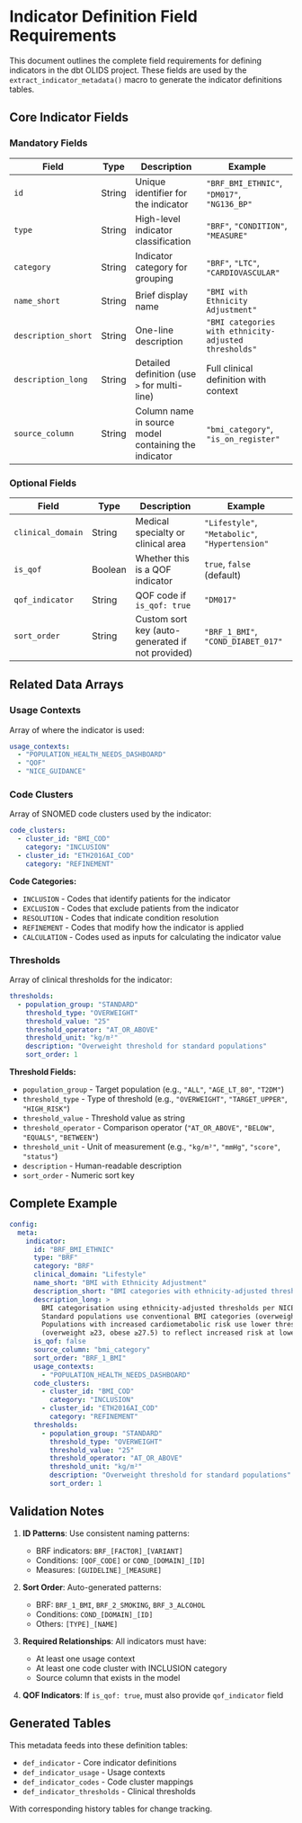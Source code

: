 # Indicator Definition Field Requirements

This document outlines the complete field requirements for defining indicators in the dbt OLIDS project. These fields are used by the `extract_indicator_metadata()` macro to generate the indicator definitions tables.

## Core Indicator Fields

### Mandatory Fields

| Field | Type | Description | Example |
|-------|------|-------------|---------|
| `id` | String | Unique identifier for the indicator | `"BRF_BMI_ETHNIC"`, `"DM017"`, `"NG136_BP"` |
| `type` | String | High-level indicator classification | `"BRF"`, `"CONDITION"`, `"MEASURE"` |
| `category` | String | Indicator category for grouping | `"BRF"`, `"LTC"`, `"CARDIOVASCULAR"` |
| `name_short` | String | Brief display name | `"BMI with Ethnicity Adjustment"` |
| `description_short` | String | One-line description | `"BMI categories with ethnicity-adjusted thresholds"` |
| `description_long` | String | Detailed definition (use `>` for multi-line) | Full clinical definition with context |
| `source_column` | String | Column name in source model containing the indicator | `"bmi_category"`, `"is_on_register"` |

### Optional Fields

| Field | Type | Description | Example |
|-------|------|-------------|---------|
| `clinical_domain` | String | Medical specialty or clinical area | `"Lifestyle"`, `"Metabolic"`, `"Hypertension"` |
| `is_qof` | Boolean | Whether this is a QOF indicator | `true`, `false` (default) |
| `qof_indicator` | String | QOF code if `is_qof: true` | `"DM017"` |
| `sort_order` | String | Custom sort key (auto-generated if not provided) | `"BRF_1_BMI"`, `"COND_DIABET_017"` |

## Related Data Arrays

### Usage Contexts
Array of where the indicator is used:

```yaml
usage_contexts:
  - "POPULATION_HEALTH_NEEDS_DASHBOARD"
  - "QOF"
  - "NICE_GUIDANCE"
```

### Code Clusters
Array of SNOMED code clusters used by the indicator:

```yaml
code_clusters:
  - cluster_id: "BMI_COD"
    category: "INCLUSION"
  - cluster_id: "ETH2016AI_COD"
    category: "REFINEMENT"
```

**Code Categories:**
- `INCLUSION` - Codes that identify patients for the indicator
- `EXCLUSION` - Codes that exclude patients from the indicator  
- `RESOLUTION` - Codes that indicate condition resolution
- `REFINEMENT` - Codes that modify how the indicator is applied
- `CALCULATION` - Codes used as inputs for calculating the indicator value

### Thresholds
Array of clinical thresholds for the indicator:

```yaml
thresholds:
  - population_group: "STANDARD"
    threshold_type: "OVERWEIGHT"
    threshold_value: "25"
    threshold_operator: "AT_OR_ABOVE"
    threshold_unit: "kg/m²"
    description: "Overweight threshold for standard populations"
    sort_order: 1
```

**Threshold Fields:**
- `population_group` - Target population (e.g., `"ALL"`, `"AGE_LT_80"`, `"T2DM"`)
- `threshold_type` - Type of threshold (e.g., `"OVERWEIGHT"`, `"TARGET_UPPER"`, `"HIGH_RISK"`)
- `threshold_value` - Threshold value as string
- `threshold_operator` - Comparison operator (`"AT_OR_ABOVE"`, `"BELOW"`, `"EQUALS"`, `"BETWEEN"`)
- `threshold_unit` - Unit of measurement (e.g., `"kg/m²"`, `"mmHg"`, `"score"`, `"status"`)
- `description` - Human-readable description
- `sort_order` - Numeric sort key

## Complete Example

```yaml
config:
  meta:
    indicator:
      id: "BRF_BMI_ETHNIC"
      type: "BRF"
      category: "BRF"
      clinical_domain: "Lifestyle"
      name_short: "BMI with Ethnicity Adjustment"
      description_short: "BMI categories with ethnicity-adjusted thresholds for cardiometabolic risk"
      description_long: >
        BMI categorisation using ethnicity-adjusted thresholds per NICE guidance.
        Standard populations use conventional BMI categories (overweight ≥25, obese ≥30).
        Populations with increased cardiometabolic risk use lower thresholds 
        (overweight ≥23, obese ≥27.5) to reflect increased risk at lower BMI levels.
      is_qof: false
      source_column: "bmi_category"
      sort_order: "BRF_1_BMI"
      usage_contexts:
        - "POPULATION_HEALTH_NEEDS_DASHBOARD"
      code_clusters:
        - cluster_id: "BMI_COD"
          category: "INCLUSION"
        - cluster_id: "ETH2016AI_COD"
          category: "REFINEMENT"
      thresholds:
        - population_group: "STANDARD"
          threshold_type: "OVERWEIGHT"
          threshold_value: "25"
          threshold_operator: "AT_OR_ABOVE"
          threshold_unit: "kg/m²"
          description: "Overweight threshold for standard populations"
          sort_order: 1
```

## Validation Notes

1. **ID Patterns**: Use consistent naming patterns:
   - BRF indicators: `BRF_[FACTOR]_[VARIANT]`
   - Conditions: `[QOF_CODE]` or `COND_[DOMAIN]_[ID]`
   - Measures: `[GUIDELINE]_[MEASURE]`

2. **Sort Order**: Auto-generated patterns:
   - BRF: `BRF_1_BMI`, `BRF_2_SMOKING`, `BRF_3_ALCOHOL`
   - Conditions: `COND_[DOMAIN]_[ID]`
   - Others: `[TYPE]_[NAME]`

3. **Required Relationships**: All indicators must have:
   - At least one usage context
   - At least one code cluster with INCLUSION category
   - Source column that exists in the model

4. **QOF Indicators**: If `is_qof: true`, must also provide `qof_indicator` field

## Generated Tables

This metadata feeds into these definition tables:
- `def_indicator` - Core indicator definitions
- `def_indicator_usage` - Usage contexts
- `def_indicator_codes` - Code cluster mappings  
- `def_indicator_thresholds` - Clinical thresholds

With corresponding history tables for change tracking.